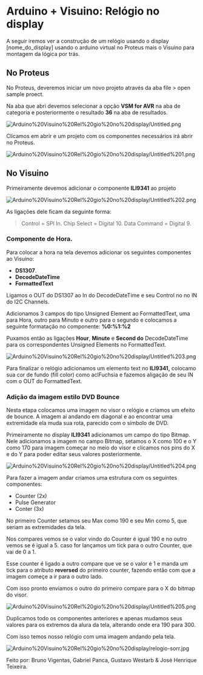 # Arduino + Visuino: Relógio no display

A seguir iremos ver a construção de um relógio usando o display [nome_do_display] usando o arduino virtual no Proteus mais o Visuino para montagem da lógica por trás.

## No Proteus

No Proteus, deveremos  iniciar um novo projeto através da aba file > open sample proect.

Na aba que abri devemos selecionar a opção **VSM for AVR**  na aba de categoria e posteriormente o resultado **36** na aba de resultados.

![Arduino%20Visuino%20Rel%20gio%20no%20display/Untitled.png](Arduino%20Visuino%20Rel%20gio%20no%20display/Untitled.png)

Clicamos em abrir e um projeto com os componentes necessários irá abrir no Proteus.

![Arduino%20Visuino%20Rel%20gio%20no%20display/Untitled%201.png](Arduino%20Visuino%20Rel%20gio%20no%20display/Untitled%201.png)

## No Visuino

Primeiramente devemos adicionar o componente **ILI9341** ao projeto

 

![Arduino%20Visuino%20Rel%20gio%20no%20display/Untitled%202.png](Arduino%20Visuino%20Rel%20gio%20no%20display/Untitled%202.png)

As ligações dele ficam da seguinte forma:

> Control = SPI In.
Chip Select = Digital 10.
Data Command = Digital 9.

### Componente de Hora.

Para colocar a hora na tela devemos adicionar os seguintes componentes ao Visuino: 

- **DS1307**.
- **DecodeDateTime**
- **FormattedText**

Ligamos o OUT do DS1307 ao In do DecodeDateTime e seu Control no no IN do I2C Channels.

Adicionamos 3 campos do tipo Unsigned Element ao FormattedText, uma para Hora, outro para Minuto e outro para o segundo e colocamos a seguinte formatação no componente: **%0:%1:%2**

Puxamos então as ligações **Hour**, **Minute** e **Second do** DecodeDateTime para os correspondentes Unsigned Elements no FormattedText.

![Arduino%20Visuino%20Rel%20gio%20no%20display/Untitled%203.png](Arduino%20Visuino%20Rel%20gio%20no%20display/Untitled%203.png)

 

Para finalizar o relógio adicionamos um elemento text no **ILI9341,** colocamo sua cor de fundo (fill color) como aclFuchsia e fazemos aligação de seu IN com o OUT do FormattedText.

### Adição da imagem estilo DVD Bounce

Nesta etapa colocamos uma imagem no visor o relógio e criamos um efeito de bounce. A imagem ai andando em diagonal e ao encontrar uma extremidade ela muda sua rota, parecido com o símbolo de DVD.

Primeiramente no display **ILI9341** adicionamos um campo do tipo Bitmap. Nele adicionamos a imagem no campo Bitmap, setamos o X como 100 e o Y como 170 para imagem começar no meio do visor e clicamos nos pins do X e do Y para poder editar seus valores posteriormente.

![Arduino%20Visuino%20Rel%20gio%20no%20display/Untitled%204.png](Arduino%20Visuino%20Rel%20gio%20no%20display/Untitled%204.png)

Para fazer a imagem andar criamos uma estrutura com os seguintes componentes:

- Counter (2x)
- Pulse Generator
- Conter (3x)

No primeiro Counter setamos seu Max como 190 e seu Min como 5, que seriam as extremidades da tela. 

Nos compares vemos se o valor vindo do Counter é igual 190 e no outro vemos se é igual a 5. caso for lançamos um tick para o outro Counter, que vai de 0 a 1. 

Esse counter é ligado a outro compare que ve se o valor é 1 e manda um tick para o atributo **reversed** do primeiro counter, fazendo então com que a imagem começe a ir para o outro lado.

Com isso pronto enviamos o outro do primeiro compare para o X do bitmap do visor.

![Arduino%20Visuino%20Rel%20gio%20no%20display/Untitled%205.png](Arduino%20Visuino%20Rel%20gio%20no%20display/Untitled%205.png)

Duplicamos todo os componentes anteriores e apenas mudamos seus valores para os extremos da alura da tela, alterando onde era 190 para 300.

Com isso temos nosso relógio com uma imagem andando pela tela.

![Arduino%20Visuino%20Rel%20gio%20no%20display/relogio-sorr.jpg](Arduino%20Visuino%20Rel%20gio%20no%20display/relogio-sorr.jpg)

Feito por: Bruno Vigentas, Gabriel Panca, Gustavo Westarb & José Henrique Teixeira.
